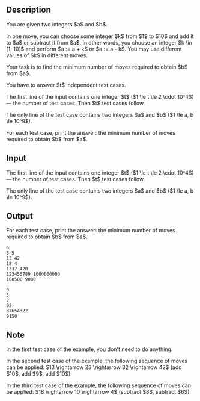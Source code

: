 ## Description

<div><p>You are given two integers $a$ and $b$.</p><p>In one move, you can choose some <span class="tex-font-style-bf">integer</span> $k$ from $1$ to $10$ and add it to $a$ or subtract it from $a$. In other words, you choose an integer $k \in [1; 10]$ and perform $a := a + k$ or $a := a - k$. You may use <span class="tex-font-style-bf">different</span> values of $k$ in different moves.</p><p>Your task is to find the <span class="tex-font-style-bf">minimum</span> number of moves required to obtain $b$ from $a$.</p><p>You have to answer $t$ independent test cases.</p></div><div class="input-specification"><p>The first line of the input contains one integer $t$ ($1 \le t \le 2 \cdot 10^4$) — the number of test cases. Then $t$ test cases follow.</p><p>The only line of the test case contains two integers $a$ and $b$ ($1 \le a, b \le 10^9$).</p></div><div class="output-specification"><p>For each test case, print the answer: the minimum number of moves required to obtain $b$ from $a$.</p></div>

## Input

<p>The first line of the input contains one integer $t$ ($1 \le t \le 2 \cdot 10^4$) — the number of test cases. Then $t$ test cases follow.</p><p>The only line of the test case contains two integers $a$ and $b$ ($1 \le a, b \le 10^9$).</p>

## Output

<p>For each test case, print the answer: the minimum number of moves required to obtain $b$ from $a$.</p>





```input1
6
5 5
13 42
18 4
1337 420
123456789 1000000000
100500 9000
```




```output1
0
3
2
92
87654322
9150
```



## Note

<p>In the first test case of the example, you don't need to do anything.</p><p>In the second test case of the example, the following sequence of moves can be applied: $13 \rightarrow 23 \rightarrow 32 \rightarrow 42$ (add $10$, add $9$, add $10$).</p><p>In the third test case of the example, the following sequence of moves can be applied: $18 \rightarrow 10 \rightarrow 4$ (subtract $8$, subtract $6$).</p>
